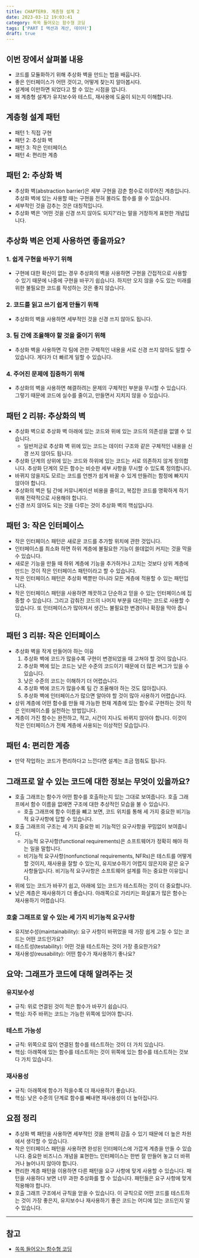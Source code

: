 ```yaml
---
title: CHAPTER9. 계층형 설계 2
date: 2023-03-12 19:03:41
category: 쏙쏙 들어오는 함수형 코딩
tags: ['PART I 액션과 계산, 데이터']
draft: true
---
```


## 이번 장에서 살펴볼 내용

- 코드를 모듈화하기 위해 추상화 벽을 만드는 법을 배웁니다.
- 좋은 인터페이스가 어떤 것이고, 어떻게 찾는지 알아봅시다.
- 설계에 이만하면 되었다고 할 수 있는 시점을 압니다.
- 왜 계층형 설계가 유지보수와 테스트, 재사용에 도움이 되는지 이해합니다.

## 계층형 설계 패턴

- 패턴 1: 직접 구현
- 패턴 2: 추상화 벽
- 패턴 3: 작은 인터페이스
- 패턴 4: 편리한 계층

## 패턴 2: 추상화 벽

- 추상화 벽(abstraction barrier)은 세부 구현을 감춘 함수로 이루어진 계층입니다. 추상화 벽에 있는 사용할 때는 구현을 전혀 몰라도 함수를 쓸 수 있습니다.
- 세부적인 것을 감추는 것은 대칭적입니다.
- 추상화 벽은 '어떤 것을 신경 쓰지 않아도 되지?'라는 말을 거창하게 표현한 개념입니다.

## 추상화 벽은 언제 사용하면 좋을까요?

### 1. 쉽게 구현을 바꾸기 위해

- 구현에 대한 확신이 없는 경우 추상화의 벽을 사용하면 구현을 간접적으로 사용할 수 있기 때문에 나중에 구현을 바꾸기 쉽습니다. 하지만 오지 않을 수도 있는 미래를 위한 불필요한 코드를 작성하는 것은 좋지 않습니다.

### 2. 코드를 읽고 쓰기 쉽게 만들기 위해

- 추상화의 벽을 사용하면 세부적인 것을 신경 쓰지 않아도 됩니다.

### 3. 팀 간에 조율해야 할 것을 줄이기 위해

- 추상화 벽을 사용하면 각 팀에 관한 구체적인 내용을 서로 신경 쓰지 않아도 일할 수 있습니다. 게다가 더 빠르게 일할 수 있습니다.

### 4. 주어진 문제에 집중하기 위해

- 추상화의 벽을 사용하면 해결하려는 문제의 구체적인 부분을 무시할 수 있습니다. 그렇기 때문에 코드에 실수를 줄이고, 만들면서 지치지 않을 수 있습니다.

## 패턴 2 리뷰: 추상화의 벽

- 추상화 벽으로 추상화 벽 아래에 있는 코드와 위에 있는 코드의 의존성을 없앨 수 있습니다.
  - 일반저긍로 추상화 벽 위에 있는 코드는 데이터 구조와 같은 구체적인 내용을 신경 쓰지 않아도 됩니다.
- 추상화 단계의 상위에 있는 코드와 하위에 있는 코드는 서로 의존하지 않게 정의합니다. 추상화 단계의 모든 함수는 비슷한 세부 사항을 무시할 수 있도록 정의합니다.
- 바뀌지 않을지도 모르는 코드를 언젠가 쉽게 바꿀 수 있게 만들려는 함정에 빠지지 않아야 합니다.
- 추상화의 벽은 팀 간에 커뮤니케이션 비용을 줄이고, 복잡한 코드를 명확하게 하기 위해 전략적으로 사용해야 합니다.
- 신경 쓰지 않아도 되는 것을 다루는 것이 추상화 벽의 핵심입니다.

## 패턴 3: 작은 인터페이스

- 작은 인터페이스 패턴은 새로운 코드를 추가할 위치에 관한 것입니다.
- 인터페이스를 최소화 하면 하위 계층에 불필요한 기능이 쓸데없이 커지는 것을 막을 수 있습니다.
- 새로운 기능을 만들 때 하위 계층에 기능을 추가하거나 고치는 것보다 상위 계층에 만드는 것이 작은 인터페이스 패턴이라고 할 수 있습니다.
- 작은 인터페이스 패턴은 추상화 벽뿐만 아니라 모든 계층에 적용할 수 있는 패턴입니다.
- 작은 인터페이스 패턴을 사용하면 깨끗하고 단순하고 믿을 수 있는 인터페이스에 집중할 수 있습니다. 그리고 감춰진 코드의 나머지 부분을 대신하는 코드로 사용할 수 있습니다. 또 인터페이스가 많아져서 생긴느 불필요한 변경이나 확장을 막아 줍니다.

## 패턴 3 리뷰: 작은 인터페이스

- 추상화 벽을 작게 만들어야 하는 이유
  1. 추상화 벽에 코드가 많을수록 구현이 변경되었을 때 고쳐야 할 것이 많습니다.
  2. 추상화 벽에 있는 코드는 낮은 수준의 코드이기 때문에 더 많은 버그가 있을 수 있습니다.
  3. 낮은 수준의 코드는 이해하기 더 어렵습니다.
  4. 추상화 벽에 코드가 많을수록 팀 간 조율해야 하는 것도 많아집니다.
  5. 추상화 벽에 인터페이스가 많으면 알아야 할 것이 많아 사용하기 어렵습니다.
- 상위 계층에 어떤 함수를 만들 때 가능한 현재 계층에 있는 함수로 구현하는 것이 작은 인터페이스를 실천하는 방법입니다.
- 계층이 가진 함수는 완전하고, 적고, 시간이 지나도 바뀌지 않아야 합니다. 이것이 작은 인터페이스가 전체 계층에 사용되는 이상적인 모습입니다.

## 패턴 4: 편리한 계층

- 만약 작업하는 코드가 편리하다고 느낀다면 설계는 조금 멈춰도 됩니다.

## 그래프로 알 수 있는 코드에 대한 정보는 무엇이 있을까요?

- 호출 그래프는 함수가 어떤 함수를 호출하는지 있는 그대로 보여줍니다. 호출 그래프에서 함수 이름을 없애면 구조에 대한 추상적인 모습을 불 수 있습니다.
  - 호출 그래프에 함수 이름을 뺴고 보면, 코드 위치를 통해 세 가지 중요한 비기능적 요구사항에 답할 수 있습니다.
- 호출 그래프의 구조는 세 가지 중요한 비 기능적인 요구사항을 꾸밈없이 보여줍니다.
  - 기능적 요구사항(functional requirements)은 소프트웨어가 정확히 해야 하는 일을 말합니다.
  - 비기능적 요구사항(nonfunctional requirements, NFRs)은 테스트를 어떻게 할 것이지, 재사용을 잘할 수 있는지, 유지보수하기 어렵지 않은지와 같은 요구사항들입니다. 비기능적 요구사항은 소프트웨어 설계를 하는 중요한 이유입니다.
- 위에 있는 코드가 바꾸기 쉽고, 아래에 있는 코드가 테스트하는 것이 더 중요합니다.
- 낮은 계층은 재사용하기 더 좋습니다. 아래쪽으로 가리키는 화살표가 많은 함수는 재사용하기 어렵습니다.

### 호출 그래프로 알 수 있는 세 가지 비기능적 요구사항

- 유지보수성(maintainability): 요구 사항이 바뀌었을 때 가장 쉽게 고칠 수 있는 코드는 어떤 코드인가요?
- 테스트성(testability): 어떤 것을 테스트하는 것이 가장 중요한가요?
- 재사용성(reusability): 어떤 함수가 재사용하기 좋나요?

## 요약: 그래프가 코드에 대해 알려주는 것

### 유지보수성

- 규칙: 위로 연결된 것이 적은 함수가 바꾸기 쉽습니다.
- 핵심: 자주 바뀌는 코드는 가능한 위쪽에 있어야 합니다.

### 테스트 가능성

- 규칙: 위쪽으로 많이 연결된 함수를 테스트하는 것이 더 가치 있습니다.
- 핵심: 아래쪽에 있는 함수를 테스트하는 것이 위쪽에 있는 함수를 테스트하는 것보다 가치 있습니다.

### 재사용성

- 규칙: 아래쪽에 함수가 적을수록 더 재사용하기 좋습니다.
- 핵심: 낮은 수준의 단계로 함수를 빼내면 재사용성이 더 높아집니다.

## 요점 정리

- 추상화 벽 패턴을 사용하면 세부적인 것을 완벽히 감출 수 있기 때문에 더 높은 차원에서 생각할 수 있습니다.
- 작은 인터페이스 패턴을 사용하면 완성된 인터페이스에 가깝게 계층을 만들 수 있습니다. 중요한 비즈니스 개념을 표현한느 인터페이스는 한번 잘 만들어 놓고 더 바뀌거나 늘어나지 않아야 합니다.
- 편리한 계층 패턴을 이용하면 다른 패턴을 요구 사항에 맞게 사용할 수 있습니다. 패턴을 사용하다 보면 너무 과한 추상화를 할 수 있습니다. 패턴들은 요구 사항에 맞게 적용해야 합니다.
- 호출 그래프 구조에서 규칙을 얻을 수 있습니다. 이 규칙으로 어떤 코드를 테스트하는 것이 가장 좋은지, 유지보수나 재사용하기 좋은 코드는 어디에 있는 코드인지 알 수 있습니다.

---

## 참고

- [쏙쏙 들어오는 함수형 코딩](https://product.kyobobook.co.kr/detail/S000001952246)
